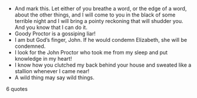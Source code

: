  - And mark this. Let either of you breathe a word, or the edge of a word, about the other things, and I will come to you in the black of some terrible night and I will bring a pointy reckoning that will shudder you. And you know that I can do it.
 - Goody Proctor is a gossiping liar!
 - I am but God’s finger, John. If he would condemn Elizabeth, she will be condemned.
 - I look for the John Proctor who took me from my sleep and put knowledge in my heart!
 - I know how you clutched my back behind your house and sweated like a stallion whenever I came near!
 - A wild thing may say wild things.

6 quotes